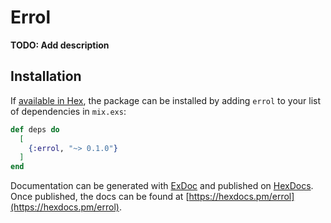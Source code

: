 # Errol

**TODO: Add description**

## Installation

If [available in Hex](https://hex.pm/docs/publish), the package can be installed
by adding `errol` to your list of dependencies in `mix.exs`:

```elixir
def deps do
  [
    {:errol, "~> 0.1.0"}
  ]
end
```

Documentation can be generated with [ExDoc](https://github.com/elixir-lang/ex_doc)
and published on [HexDocs](https://hexdocs.pm). Once published, the docs can
be found at [https://hexdocs.pm/errol](https://hexdocs.pm/errol).

